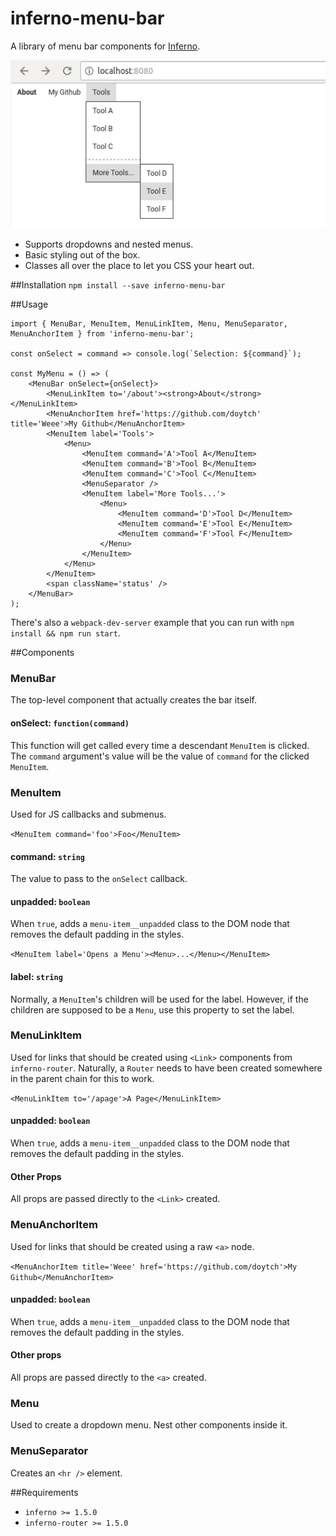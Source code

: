 # inferno-menu-bar
A library of menu bar components for [Inferno](https://github.com/infernojs/inferno).

![Screenshot](screenshot.png)

- Supports dropdowns and nested menus.
- Basic styling out of the box.
- Classes all over the place to let you CSS your heart out.

##Installation
`npm install --save inferno-menu-bar`

##Usage
```
import { MenuBar, MenuItem, MenuLinkItem, Menu, MenuSeparator, MenuAnchorItem } from 'inferno-menu-bar';

const onSelect = command => console.log(`Selection: ${command}`);

const MyMenu = () => (
    <MenuBar onSelect={onSelect}>
        <MenuLinkItem to='/about'><strong>About</strong></MenuLinkItem>
        <MenuAnchorItem href='https://github.com/doytch' title='Weee'>My Github</MenuAnchorItem>
        <MenuItem label='Tools'>
            <Menu>
                <MenuItem command='A'>Tool A</MenuItem>
                <MenuItem command='B'>Tool B</MenuItem>
                <MenuItem command='C'>Tool C</MenuItem>
                <MenuSeparator />
                <MenuItem label='More Tools...'>
                    <Menu>
                        <MenuItem command='D'>Tool D</MenuItem>
                        <MenuItem command='E'>Tool E</MenuItem>
                        <MenuItem command='F'>Tool F</MenuItem>
                    </Menu>
                </MenuItem>
            </Menu>
        </MenuItem>
        <span className='status' />
    </MenuBar>
);
```

There's also a `webpack-dev-server` example that you can run with `npm install && npm run start`.


##Components

### MenuBar
The top-level component that actually creates the bar itself.

#### onSelect: `function(command)`
This function will get called every time a descendant `MenuItem` is clicked. The `command` argument's value will be the value of `command` for the clicked `MenuItem`.

### MenuItem
Used for JS callbacks and submenus.

`<MenuItem command='foo'>Foo</MenuItem>`

#### command: `string`
The value to pass to the `onSelect` callback.

#### unpadded: `boolean`
When `true`, adds a `menu-item__unpadded` class to the DOM node that removes the default padding in the styles.

`<MenuItem label='Opens a Menu'><Menu>...</Menu></MenuItem>`

#### label: `string`
Normally, a `MenuItem`'s children will be used for the label. However, if the children are supposed to be a `Menu`, use this property to set the label.

### MenuLinkItem
Used for links that should be created using `<Link>` components from `inferno-router`. Naturally, a `Router` needs to have been created somewhere in the parent chain for this to work.

`<MenuLinkItem to='/apage'>A Page</MenuLinkItem>`

#### unpadded: `boolean`
When `true`, adds a `menu-item__unpadded` class to the DOM node that removes the default padding in the styles.

#### Other Props
All props are passed directly to the `<Link>` created.

### MenuAnchorItem
Used for links that should be created using a raw `<a>` node.

`<MenuAnchorItem title='Weee' href='https://github.com/doytch'>My Github</MenuAnchorItem>`

#### unpadded: `boolean`
When `true`, adds a `menu-item__unpadded` class to the DOM node that removes the default padding in the styles.

#### Other props
All props are passed directly to the `<a>` created.

### Menu
Used to create a dropdown menu. Nest other components inside it.

### MenuSeparator
Creates an `<hr />` element.

##Requirements
- `inferno >= 1.5.0`
- `inferno-router >= 1.5.0`
